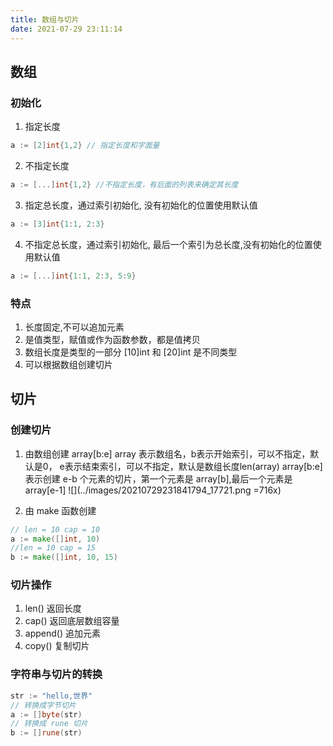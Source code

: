 ```yaml
---
title: 数组与切片
date: 2021-07-29 23:11:14
---
```

## 数组
### 初始化

1. 指定长度
```go
a := [2]int{1,2} // 指定长度和字面量
```
2. 不指定长度
```go
a := [...]int{1,2} //不指定长度，有后面的列表来确定其长度
```
3. 指定总长度，通过索引初始化, 没有初始化的位置使用默认值
```go
a := [3]int{1:1, 2:3}
```
4. 不指定总长度，通过索引初始化, 最后一个索引为总长度,没有初始化的位置使用默认值
```go
a := [...]int{1:1, 2:3, 5:9}
```

### 特点
1. 长度固定,不可以追加元素
2. 是值类型，赋值或作为函数参数，都是值拷贝
3. 数组长度是类型的一部分 [10]int 和 [20]int 是不同类型
4. 可以根据数组创建切片

## 切片
### 创建切片

1. 由数组创建
array[b:e]
array 表示数组名，b表示开始索引，可以不指定，默认是0，
e表示结束索引，可以不指定，默认是数组长度len(array)
array[b:e] 表示创建 e-b 个元素的切片，第一个元素是 array[b],最后一个元素是 array[e-1]
![](../images/20210729231841794_17721.png =716x)

2. 由 make 函数创建
```go
// len = 10 cap = 10
a := make([]int, 10)
//len = 10 cap = 15
b := make([]int, 10, 15)
```

### 切片操作
1. len() 返回长度
2. cap() 返回底层数组容量
3. append() 追加元素
4. copy() 复制切片

### 字符串与切片的转换
```go
str := "hello,世界"
// 转换成字节切片
a := []byte(str)
// 转换成 rune 切片
b := []rune(str)
```